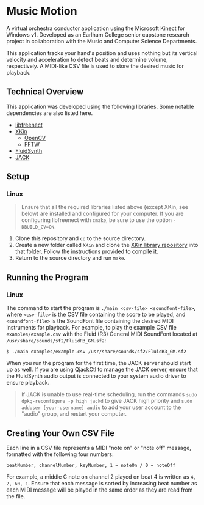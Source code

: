 # Music Motion

A virtual orchestra conductor application using the Microsoft Kinect for Windows v1. Developed as an Earlham College senior capstone research project in collaboration with the Music and Computer Science Departments.

This application tracks your hand's position and uses nothing but its vertical velocity and acceleration to detect beats and determine volume, respectively. A MIDI-like CSV file is used to store the desired music for playback.

## Technical Overview

This application was developed using the following libraries. Some notable dependencies are also listed here.

* [libfreenect](https://openkinect.org/wiki/Main_Page)
* [XKin](https://github.com/fpeder/XKin)
  * [OpenCV](http://opencv.org/)
  * [FFTW](http://fftw.org/)
* [FluidSynth](http://www.fluidsynth.org/)
* [JACK](http://jackaudio.org/)

## Setup

### Linux

>Ensure that all the required libraries listed above (except XKin, see below) are installed and configured for your computer. If you are configuring libfreenect with `cmake`, be sure to use the option `-DBUILD_CV=ON`.

1. Clone this repository and `cd` to the source directory.
2. Create a new folder called `XKin` and clone the [XKin library repository](https://github.com/fpeder/XKin) into that folder. Follow the instructions provided to compile it.
3. Return to the source directory and run `make`.

## Running the Program

### Linux

The command to start the program is `./main <csv-file> <soundfont-file>`, where `<csv-file>` is the CSV file containing the score to be played, and `<soundfont-file>` is the SoundFont file containing the desired MIDI instruments for playback. For example, to play the example CSV file `examples/example.csv` with the Fluid (R3) General MIDI SoundFont located at `/usr/share/sounds/sf2/FluidR3_GM.sf2`:

```
$ ./main examples/example.csv /usr/share/sounds/sf2/FluidR3_GM.sf2
```

When you run the program for the first time, the JACK server should start up as well. If you are using QjackCtl to manage the JACK server, ensure that the FluidSynth audio output is connected to your system audio driver to ensure playback.

>If JACK is unable to use real-time scheduling, run the commands `sudo dpkg-reconfigure -p high jackd` to give JACK high priority and `sudo adduser [your-username] audio` to add your user account to the "audio" group, and restart your computer.

## Creating Your Own CSV File

Each line in a CSV file represents a MIDI "note on" or "note off" message, formatted with the following four numbers:

```
beatNumber, channelNumber, keyNumber, 1 = noteOn / 0 = noteOff
```

For example, a middle C note on channel 2 played on beat 4 is written as `4, 2, 60, 1`. Ensure that each message is sorted by increasing beat number as each MIDI message will be played in the same order as they are read from the file.
